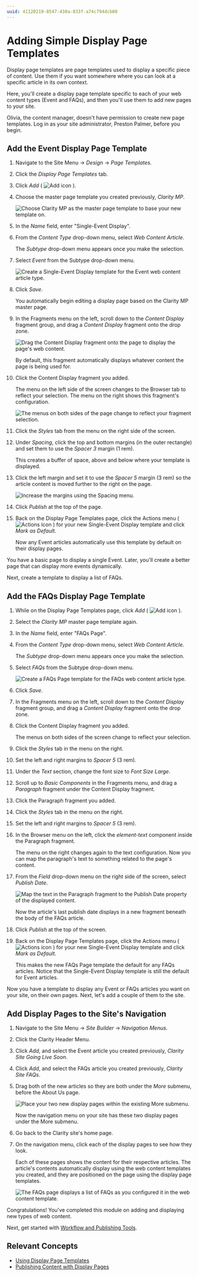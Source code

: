 ```yaml
---
uuid: 41120219-8547-430a-833f-a74c794dcb08
---
```

# Adding Simple Display Page Templates

Display page templates are page templates used to display a specific piece of content. Use them if you want somewhere where you can look at a specific article in its own context.

Here, you'll create a display page template specific to each of your web content types (Event and FAQs), and then you'll use them to add new pages to your site.

Olivia, the content manager, doesn't have permission to create new page templates. Log in as your site administrator, Preston Palmer, before you begin.

## Add the Event Display Page Template

1. Navigate to the Site Menu &rarr; *Design* &rarr; *Page Templates*.

1. Click the *Display Page Templates* tab.

1. Click *Add* ( ![Add icon](../../images/icon-add.png) ).

1. Choose the master page template you created previously, *Clarity MP*.

   ![Choose Clarity MP as the master page template to base your new template on.](./adding-simple-display-page-templates/images/01.png)

1. In the *Name* field, enter "Single-Event Display".

1. From the *Content Type* drop-down menu, select *Web Content Article*.

   The *Subtype* drop-down menu appears once you make the selection.

1. Select *Event* from the Subtype drop-down menu.

   ![Create a Single-Event Display template for the Event web content article type.](./adding-simple-display-page-templates/images/02.png)

1. Click *Save*.

   You automatically begin editing a display page based on the Clarity MP master page.

1. In the Fragments menu on the left, scroll down to the *Content Display* fragment group, and drag a *Content Display* fragment onto the drop zone.

   ![Drag the Content Display fragment onto the page to display the page's web content.](./adding-simple-display-page-templates/images/03.png)

   By default, this fragment automatically displays whatever content the page is being used for.

1. Click the Content Display fragment you added.

   The menu on the left side of the screen changes to the Browser tab to reflect your selection. The menu on the right shows this fragment's configuration.

   ![The menus on both sides of the page change to reflect your fragment selection.](./adding-simple-display-page-templates/images/04.png)

1. Click the *Styles* tab from the menu on the right side of the screen.

1. Under *Spacing*, click the top and bottom margins (in the outer rectangle) and set them to use the *Spacer 3* margin (1 rem).

   This creates a buffer of space, above and below where your template is displayed.

1. Click the left margin and set it to use the *Spacer 5* margin (3 rem) so the article content is moved further to the right on the page.

   ![Increase the margins using the Spacing menu.](./adding-simple-display-page-templates/images/05.png)

1. Click *Publish* at the top of the page.

1. Back on the Display Page Templates page, click the Actions menu ( ![Actions icon](../../images/icon-actions.png) ) for your new Single-Event Display template and click *Mark as Default*.

   Now any Event articles automatically use this template by default on their display pages.

You have a basic page to display a single Event. Later, you'll create a better page that can display more events dynamically.

Next, create a template to display a list of FAQs.

## Add the FAQs Display Page Template

1. While on the Display Page Templates page, click *Add* ( ![Add icon](../../images/icon-add.png) ).

1. Select the *Clarity MP* master page template again.

1. In the *Name* field, enter "FAQs Page".

1. From the *Content Type* drop-down menu, select *Web Content Article*.

   The *Subtype* drop-down menu appears once you make the selection.

1. Select *FAQs* from the Subtype drop-down menu.

   ![Create a FAQs Page template for the FAQs web content article type.](./adding-simple-display-page-templates/images/06.png)

1. Click *Save*.

1. In the Fragments menu on the left, scroll down to the *Content Display* fragment group, and drag a *Content Display* fragment onto the drop zone.

1. Click the Content Display fragment you added.

   The menus on both sides of the screen change to reflect your selection.

1. Click the *Styles* tab in the menu on the right.

1. Set the left and right margins to *Spacer 5* (3 rem).

1. Under the *Text* section, change the font size to *Font Size Large*.

1. Scroll up to *Basic Components* in the Fragments menu, and drag a *Paragraph* fragment under the Content Display fragment.

1. Click the Paragraph fragment you added.

1. Click the *Styles* tab in the menu on the right.

1. Set the left and right margins to *Spacer 5* (3 rem).

1. In the Browser menu on the left, click the *element-text* component inside the Paragraph fragment.

   The menu on the right changes again to the text configuration. Now you can map the paragraph's text to something related to the page's content.

1. From the *Field* drop-down menu on the right side of the screen, select *Publish Date*.

   ![Map the text in the Paragraph fragment to the Publish Date property of the displayed content.](./adding-simple-display-page-templates/images/07.png)

   Now the article's last publish date displays in a new fragment beneath the body of the FAQs article.

1. Click *Publish* at the top of the screen.

1. Back on the Display Page Templates page, click the Actions menu ( ![Actions icon](../../images/icon-actions.png) ) for your new Single-Event Display template and click *Mark as Default*.

   This makes the new FAQs Page template the default for any FAQs articles. Notice that the Single-Event Display template is still the default for Event articles.

Now you have a template to display any Event or FAQs articles you want on your site, on their own pages. Next, let's add a couple of them to the site.

## Add Display Pages to the Site's Navigation

1. Navigate to the Site Menu &rarr; *Site Builder* &rarr; *Navigation Menus*.

1. Click the Clarity Header Menu.

1. Click *Add*, and select the Event article you created previously, *Clarity Site Going Live Soon*.

1. Click *Add*, and select the FAQs article you created previously, *Clarity Site FAQs*.

1. Drag both of the new articles so they are both under the *More* submenu, before the About Us page.

   ![Place your two new display pages within the existing More submenu.](./adding-simple-display-page-templates/images/08.png)

   Now the navigation menu on your site has these two display pages under the More submenu.

1. Go back to the Clarity site's home page.

1. On the navigation menu, click each of the display pages to see how they look.

   Each of these pages shows the content for their respective articles. The article's contents automatically display using the web content templates you created, and they are positioned on the page using the display page templates.

   ![The FAQs page displays a list of FAQs as you configured it in the web content template.](./adding-simple-display-page-templates/images/09.png)

Congratulations! You've completed this module on adding and displaying new types of web content.

Next, get started with [Workflow and Publishing Tools](../workflow-and-publishing-tools.md).

## Relevant Concepts

* [Using Display Page Templates](https://learn.liferay.com/web/guest/w/dxp/site-building/displaying-content/using-display-page-templates)
* [Publishing Content with Display Pages](https://learn.liferay.com/web/guest/w/dxp/site-building/displaying-content/using-display-page-templates/publishing-content-with-display-pages)
